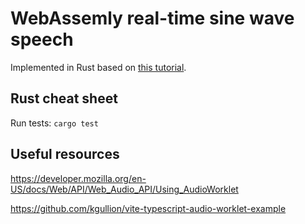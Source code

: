 # WebAssemly real-time sine wave speech

Implemented in Rust based on [this tutorial](https://www.toptal.com/webassembly/webassembly-rust-tutorial-web-audio).

## Rust cheat sheet

Run tests: `cargo test`

## Useful resources

https://developer.mozilla.org/en-US/docs/Web/API/Web_Audio_API/Using_AudioWorklet

https://github.com/kgullion/vite-typescript-audio-worklet-example